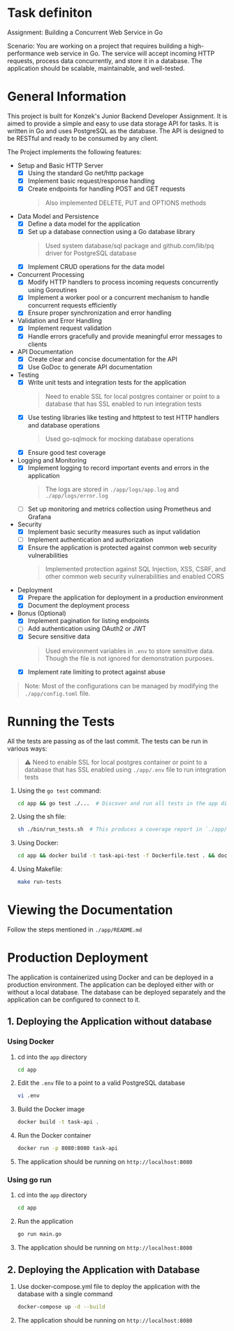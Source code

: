 # Task definiton

Assignment: Building a Concurrent Web Service in Go

Scenario: You are working on a project that requires building a high-performance web service in Go. The service will accept incoming HTTP requests, process data concurrently, and store it in a database. The application should be scalable, maintainable, and well-tested.

# General Information

This project is built for Konzek's Junior Backend Developer Assignment. It is aimed to provide a simple and easy to use data storage API for tasks. It is written in Go and uses PostgreSQL as the database. The API is designed to be RESTful and ready to be consumed by any client.

The Project implements the following features:
- Setup and Basic HTTP Server
    - [x] Using the standard Go net/http package
    - [x] Implement basic request/response handling
    - [x] Create endpoints for handling POST and GET requests
      > Also implemented DELETE, PUT and OPTIONS methods
- Data Model and Persistence
    - [x] Define a data model for the application
    - [x] Set up a database connection using a Go database library
      > Used system database/sql package and github.com/lib/pq driver for PostgreSQL database
    - [x] Implement CRUD operations for the data model
- Concurrent Processing
    - [x] Modify HTTP handlers to process incoming requests concurrently using Goroutines
    - [x] Implement a worker pool or a concurrent mechanism to handle concurrent requests efficiently
    - [x] Ensure proper synchronization and error handling
- Validation and Error Handling
    - [x] Implement request validation
    - [x] Handle errors gracefully and provide meaningful error messages to clients
- API Documentation
    - [x] Create clear and concise documentation for the API
    - [x] Use GoDoc to generate API documentation
- Testing
    - [x] Write unit tests and integration tests for the application
        > Need to enable SSL for local postgres container or point to a database that has SSL enabled to run integration tests
    - [x] Use testing libraries like testing and httptest to test HTTP handlers and database operations
        > Used go-sqlmock for mocking database operations
    - [x] Ensure good test coverage
- Logging and Monitoring
    - [x] Implement logging to record important events and errors in the application
      > The logs are stored in `./app/logs/app.log` and `./app/logs/error.log`
    - [ ] Set up monitoring and metrics collection using Prometheus and Grafana
- Security
    - [x] Implement basic security measures such as input validation
    - [ ] Implement authentication and authorization
    - [x] Ensure the application is protected against common web security vulnerabilities
      > Implemented protection against SQL Injection, XSS, CSRF, and other common web security vulnerabilities and enabled CORS
- Deployment
    - [x] Prepare the application for deployment in a production environment
    - [x] Document the deployment process
- Bonus (Optional)
    - [x] Implement pagination for listing endpoints
    - [ ] Add authentication using OAuth2 or JWT
    - [x] Secure sensitive data
      >  Used environment variables in `.env` to store sensitive data. Though the file is not ignored for demonstration purposes.
    - [x] Implement rate limiting to protect against abuse

> Note: Most of the configurations can be managed by modifying the `./app/config.toml` file.


# Running the Tests

All the tests are passing as of the last commit. The tests can be run in various ways:

> ⚠️ Need to enable SSL for local postgres container or point to a database that has SSL enabled using `./app/.env` file to run integration tests

1. Using the `go test` command:
    ```bash
    cd app && go test ./...  # Discover and run all tests in the app directory
    ```
2. Using the sh file:
    ```bash
    sh ./bin/run_tests.sh  # This produces a coverage report in `./app/coverage.html` file
    ```
3. Using Docker: 
    ```bash
    cd app && docker build -t task-api-test -f Dockerfile.test . && docker run task-api-test
    ```
4. Using Makefile:
    ```bash
    make run-tests
    ```

# Viewing the Documentation

Follow the steps mentioned in `./app/README.md`

# Production Deployment

The application is containerized using Docker and can be deployed in a production environment. The application can be deployed either with or without a local database. The database can be deployed separately and the application can be configured to connect to it.

## 1. Deploying the Application without database

### Using Docker
   1. cd into the `app` directory
       ```bash
       cd app
       ```
   2. Edit the `.env` file to a point to a valid PostgreSQL database
       ```bash
       vi .env
       ```
   3. Build the Docker image
       ```bash
       docker build -t task-api .
       ```
   4. Run the Docker container
       ```bash
       docker run -p 8080:8080 task-api
       ```
   5. The application should be running on `http://localhost:8080`

### Using go run
   1. cd into the `app` directory
       ```bash
       cd app
       ```
   2. Run the application
       ```bash
       go run main.go
       ```
   3. The application should be running on `http://localhost:8080`

## 2. Deploying the Application with Database

1. Use docker-compose.yml file to deploy the application with the database with a single command
    ```bash
    docker-compose up -d --build
    ```
2. The application should be running on `http://localhost:8080`

